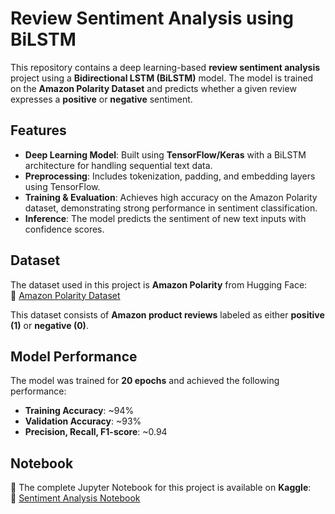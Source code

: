 # Review Sentiment Analysis using BiLSTM

This repository contains a deep learning-based **review sentiment analysis** project using a **Bidirectional LSTM (BiLSTM)** model. The model is trained on the **Amazon Polarity Dataset** and predicts whether a given review expresses a **positive** or **negative** sentiment. 

## Features

- **Deep Learning Model**: Built using **TensorFlow/Keras** with a BiLSTM architecture for handling sequential text data.  
- **Preprocessing**: Includes tokenization, padding, and embedding layers using TensorFlow.  
- **Training & Evaluation**: Achieves high accuracy on the Amazon Polarity dataset, demonstrating strong performance in sentiment classification.  
- **Inference**: The model predicts the sentiment of new text inputs with confidence scores.  

## Dataset

The dataset used in this project is **Amazon Polarity** from Hugging Face:  
🔗 [Amazon Polarity Dataset](https://huggingface.co/datasets/amazon_polarity)  

This dataset consists of **Amazon product reviews** labeled as either **positive (1)** or **negative (0)**.

## Model Performance

The model was trained for **20 epochs** and achieved the following performance:  

- **Training Accuracy**: ~94%  
- **Validation Accuracy**: ~93%  
- **Precision, Recall, F1-score**: ~0.94  

## Notebook

📌 The complete Jupyter Notebook for this project is available on **Kaggle**:  
🔗 [Sentiment Analysis Notebook](https://www.kaggle.com/code/vrishin04/sentiment-analysis/notebook)  


